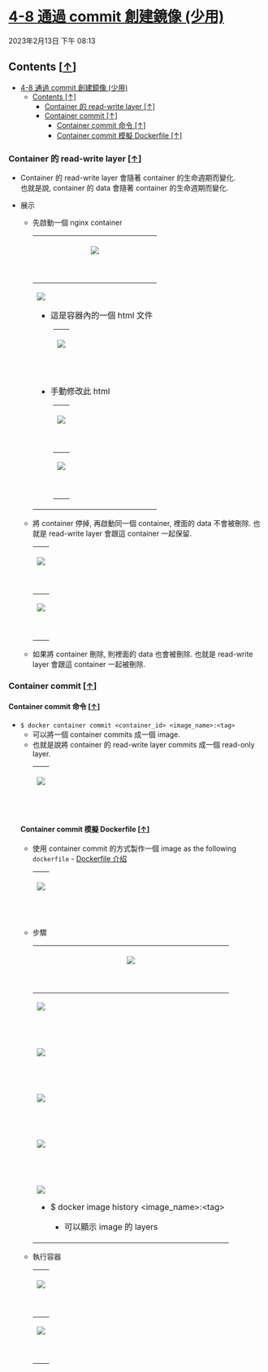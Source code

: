 <!-- This md file is originally converted from onenote -->

# [4-8 通過 commit 創建鏡像 (少用)](https://dockertips.readthedocs.io/en/latest/docker-image/container-commit.html)

2023年2月13日
下午 08:13

## Contents [[↑](#4-8-通過-commit-創建鏡像-少用)]

- [4-8 通過 commit 創建鏡像 (少用)](#4-8-通過-commit-創建鏡像-少用)
  - [Contents \[↑\]](#contents-)
    - [Container 的 read-write layer \[↑\]](#container-的-read-write-layer-)
    - [Container commit \[↑\]](#container-commit-)
      - [Container commit 命令 \[↑\]](#container-commit-命令-)
      - [Container commit 模擬 Dockerfile \[↑\]](#container-commit-模擬-dockerfile-)

### Container 的 read-write layer [[↑](#4-8-通過-commit-創建鏡像-少用)]

- Container 的 read-write layer 會隨著 container 的生命週期而變化.  
  也就是說, container 的 data 會隨著 container 的生命週期而變化.

- 展示
  - 先啟動一個 nginx container
    <table>
      <colgroup>
        <col style="width: 100%" />
      </colgroup>
      <thead>
        <tr class="header">
          <th>
            <p><img src="assets/007_4-8_通過_commit_創建鏡像_(少用)_000.png" /></p>
            <p> </p>
          </th>
        </tr>
      </thead>
      <tbody>
        <tr class="odd">
          <td>
            <p><img src="assets/007_4-8_通過_commit_創建鏡像_(少用)_001.png" /></p>
            <ul class="incremental">
              <li>
                <p>這是容器內的一個 html 文件</p>
              </li>
            </ul>
            <div style="margin-left: 2em;">
              <table>
                <colgroup>
                  <col style="width: 100%" />
                </colgroup>
                <thead>
                  <tr class="header">
                    <th>
                      <p><img src="assets/007_4-8_通過_commit_創建鏡像_(少用)_002.png" /></p>
                      <p> </p>
                    </th>
                  </tr>
                </thead>
                <tbody>
                </tbody>
              </table>
            </div>
            <ul class="incremental">
              <li>
                <p>手動修改此 html</p>
              </li>
            </ul>
            <div style="margin-left: 2em;">
              <table>
                <colgroup>
                  <col style="width: 100%" />
                </colgroup>
                <thead>
                  <tr class="header">
                    <th>
                      <p><img src="assets/007_4-8_通過_commit_創建鏡像_(少用)_003.png" /></p>
                      <p> </p>
                    </th>
                  </tr>
                </thead>
                <tbody>
                  <tr class="odd">
                    <td>
                      <p><img src="assets/007_4-8_通過_commit_創建鏡像_(少用)_004.png" /></p>
                      <p> </p>
                    </td>
                  </tr>
                </tbody>
              </table>
            </div>
          </td>
        </tr>
      </tbody>
    </table>

  - 將 container 停掉, 再啟動同一個 container, 裡面的 data 不會被刪除. 也就是 read-write layer 會跟這 container 一起保留.
    <table>
      <colgroup>
        <col style="width: 100%" />
      </colgroup>
      <thead>
        <tr class="header">
          <th>
            <p><img src="assets/007_4-8_通過_commit_創建鏡像_(少用)_005.png" /></p>
            <p> </p>
          </th>
        </tr>
      </thead>
      <tbody>
        <tr class="odd">
          <td>
            <p><img src="assets/007_4-8_通過_commit_創建鏡像_(少用)_004.png" /></p>
            <p> </p>
          </td>
        </tr>
      </tbody>
    </table>

  - 如果將 container 刪除, 則裡面的 data 也會被刪除. 也就是 read-write layer 會跟這 container 一起被刪除.

### Container commit [[↑](#4-8-通過-commit-創建鏡像-少用)]

#### Container commit 命令 [[↑](#4-8-通過-commit-創建鏡像-少用)]

- `$ docker container commit <container_id> <image_name>:<tag>`
  - 可以將一個 container commits 成一個 image.
  - 也就是說將 container 的 read-write layer commits 成一個 read-only layer.
    <table>
    <colgroup>
      <col style="width: 100%" />
    </colgroup>
    <thead>
      <tr class="header">
        <th>
          <p><img src="assets/007_4-8_通過_commit_創建鏡像_(少用)_008.png" /></p>
          <p> </p>
        </th>
      </tr>
    </thead>
    <tbody>
    </tbody>
  </table>

#### Container commit 模擬 Dockerfile [[↑](#4-8-通過-commit-創建鏡像-少用)]

- 使用 container commit 的方式製作一個 image as the following `dockerfile` - [Dockerfile 介绍](https://dockertips.readthedocs.io/en/latest/docker-image/dockerfile-intro.html#dockerfile)
  <table>
    <colgroup>
      <col style="width: 100%" />
    </colgroup>
    <thead>
      <tr class="header">
        <th>
          <p><img src="assets/007_4-8_通過_commit_創建鏡像_(少用)_009.png" /></p>
          <p> </p>
        </th>
      </tr>
    </thead>
    <tbody>
    </tbody>
  </table>

- 步驟
  <table>
    <colgroup>
      <col style="width: 100%" />
    </colgroup>
    <thead>
      <tr class="header">
        <th>
          <p><img src="assets/007_4-8_通過_commit_創建鏡像_(少用)_010.png" /></p>
          <p> </p>
        </th>
      </tr>
    </thead>
    <tbody>
      <tr class="odd">
        <td>
          <p><img src="assets/007_4-8_通過_commit_創建鏡像_(少用)_011.png" /></p>
          <p> </p>
        </td>
      </tr>
      <tr class="even">
        <td>
          <p><img src="assets/007_4-8_通過_commit_創建鏡像_(少用)_012.png" /></p>
          <p> </p>
        </td>
      </tr>
      <tr class="odd">
        <td>
          <p><img src="assets/007_4-8_通過_commit_創建鏡像_(少用)_013.png" /></p>
          <p> </p>
        </td>
      </tr>
      <tr class="even">
        <td>
          <p><img src="assets/007_4-8_通過_commit_創建鏡像_(少用)_014.png" /></p>
          <p> </p>
        </td>
      </tr>
      <tr class="odd">
        <td>
          <p><img src="assets/007_4-8_通過_commit_創建鏡像_(少用)_015.png" /></p>
          <ul class="incremental">
            <li>
              <p>$ docker image history &lt;image_name&gt;:&lt;tag&gt;</p>
              <ul class="incremental">
                <li>
                  <p>可以顯示 image 的 layers</p>
                </li>
              </ul>
            </li>
          </ul>
        </td>
      </tr>
    </tbody>
  </table>

- 執行容器
  <table>
    <colgroup>
      <col style="width: 100%" />
    </colgroup>
    <thead>
      <tr class="header">
        <th>
          <p><img src="assets/007_4-8_通過_commit_創建鏡像_(少用)_016.png" /></p>
          <p> </p>
        </th>
      </tr>
    </thead>
    <tbody>
      <tr class="odd">
        <td>
          <p><img src="assets/007_4-8_通過_commit_創建鏡像_(少用)_017.png" /></p>
          <p> </p>
        </td>
      </tr>
    </tbody>
  </table>
